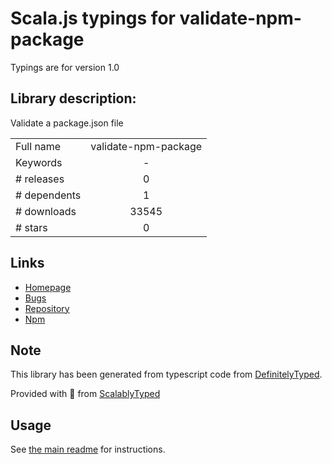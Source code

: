 
# Scala.js typings for validate-npm-package

Typings are for version 1.0

## Library description:
Validate a package.json file

|                    |                 |
| ------------------ | :-------------: |
| Full name          | validate-npm-package |
| Keywords           | - |
| # releases         | 0 |
| # dependents       | 1 |
| # downloads        | 33545 |
| # stars            | 0 |

## Links
- [Homepage](https://github.com/thejameskyle/validate-npm-package#readme)
- [Bugs](https://github.com/thejameskyle/validate-npm-package/issues)
- [Repository](https://github.com/thejameskyle/validate-npm-package)
- [Npm](https://www.npmjs.com/package/validate-npm-package)
    


## Note
This library has been generated from typescript code from [DefinitelyTyped](https://definitelytyped.org).

Provided with :purple_heart: from [ScalablyTyped](https://github.com/oyvindberg/ScalablyTyped)

## Usage
See [the main readme](../../readme.md) for instructions.


